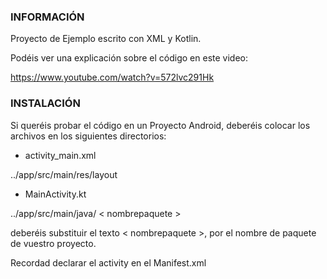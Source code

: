
### INFORMACIÓN

Proyecto de Ejemplo escrito con XML y Kotlin.

Podéis ver una explicación sobre el código en este video:

https://www.youtube.com/watch?v=572lvc291Hk

### INSTALACIÓN

Si queréis probar el código en un Proyecto Android, deberéis colocar los archivos en los siguientes directorios:

 - activity_main.xml 
 
 ../app/src/main/res/layout

- MainActivity.kt

../app/src/main/java/ < nombrepaquete >

deberéis substituir el texto < nombrepaquete >, por el nombre de paquete de vuestro proyecto.

Recordad declarar el activity en el Manifest.xml



